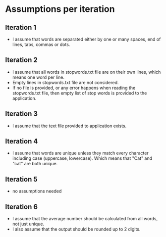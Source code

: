# Assumptions per iteration

## Iteration 1

- I assume that words are separated either by one or many spaces, end of lines, tabs, commas or dots.

## Iteration 2

- I assume that all words in stopwords.txt file are on their own lines, which means one word per line.
- Empty lines in stopwords.txt file are not considered.
- If no file is provided, or any error happens when reading the stopwords.txt file, then empty list of stop words is provided to the application.


## Iteration 3

- I assume that the text file provided to application exists.


## Iteration 4

- I assume that words are unique unless they match every character including case (uppercase, lowercase). Which means that "Cat" and "cat" are both unique. 

## Iteration 5

- no assumptions needed

## Iteration 6

- I assume that the average number should be calculated from all words, not just unique.
- I also assume that the output should be rounded up to 2 digits.

